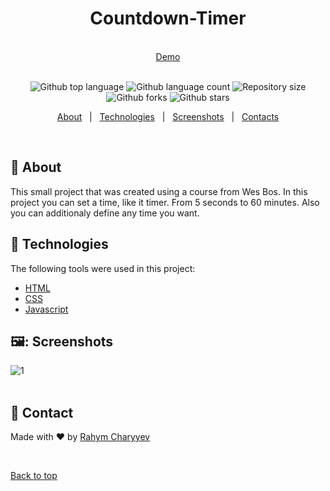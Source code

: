 <h1 align="center" id="top">Countdown-Timer</h1>
&#xa0;
<div align="center">
<a href="https://rahymcharyyev.github.io/Countdown-Timer/">Demo</a>
</div>
&#xa0;
<p align="center">
  <img alt="Github top language" src="https://img.shields.io/github/languages/top/RahymCharyyev/Countdown-Timer?color=56BEB8">

  <img alt="Github language count" src="https://img.shields.io/github/languages/count/RahymCharyyev/Countdown-Timer?color=56BEB8">

  <img alt="Repository size" src="https://img.shields.io/github/repo-size/RahymCharyyev/Countdown-Timer?color=56BEB8">

  <!-- <img alt="Github issues" src="https://img.shields.io/github/issues/{{YOUR_GITHUB_USERNAME}}/30---whack-a-mole?color=56BEB8" /> -->

  <img alt="Github forks" src="https://img.shields.io/github/forks/RahymCharyyev/Countdown-Timer?color=56BEB8" />

  <img alt="Github stars" src="https://img.shields.io/github/stars/RahymCharyyev/Countdown-Timer?color=56BEB8" />
</p>

<!-- Status -->

<!-- <h4 align="center">
	🚧  30   Whack A Mole 🚀 Under construction...  🚧
</h4>

<hr> -->

<p align="center">
  <a href="#dart-about">About</a> &#xa0; | &#xa0; 
  <a href="#rocket-technologies">Technologies</a> &#xa0; | &#xa0;
  <a href="#screenshots">Screenshots</a> &#xa0; | &#xa0;
  <a href="#contacts" target="_blank">Contacts</a>
</p>

<br>

## :dart: About

This small project that was created using a course from Wes Bos. In this project you can set a time, like it timer. From 5 seconds to 60 minutes. Also you can additionaly define any time you want.

## :rocket: Technologies

The following tools were used in this project:

- [HTML](https://developer.mozilla.org/ru/docs/Web/HTML)
- [CSS](https://developer.mozilla.org/ru/docs/Web/CSS/Reference)
- [Javascript](https://developer.mozilla.org/en-US/docs/Web/JavaScript)

## 🖼️: Screenshots

![1](https://github.com/RahymCharyyev/Countdown-Timer/assets/62890688/4863002f-498a-4c3d-9820-e24c94f8877c)
 \
&#xa0;

## :memo: Contact

Made with :heart: by <a href="https://github.com/Rahym Charyyev" target="_blank">Rahym Charyyev</a>

&#xa0;

<a href="#top">Back to top</a>
